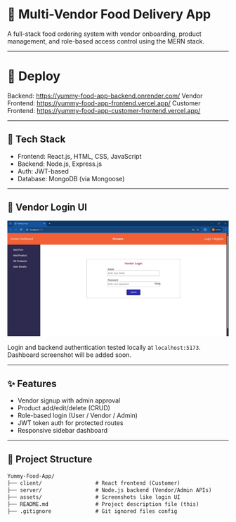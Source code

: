 # 🥗 Multi-Vendor Food Delivery App

A full-stack food ordering system with vendor onboarding, product management, and role-based access control using the MERN stack.

---


# 🚀 Deploy

Backend: https://yummy-food-app-backend.onrender.com/
Vendor Frontend: https://yummy-food-app-frontend.vercel.app/
Customer Frontend: https://yummy-food-app-customer-frontend.vercel.app/

---

## 🚀 Tech Stack

- Frontend: React.js, HTML, CSS, JavaScript
- Backend: Node.js, Express.js
- Auth: JWT-based
- Database: MongoDB (via Mongoose)

---

## 🔐 Vendor Login UI

<img src="assets\vendor-login.jpg" alt="Vendor Login Screenshot" width="750"/>

Login and backend authentication tested locally at `localhost:5173`. Dashboard screenshot will be added soon.

---

## ✨ Features

- Vendor signup with admin approval
- Product add/edit/delete (CRUD)
- Role-based login (User / Vendor / Admin)
- JWT token auth for protected routes
- Responsive sidebar dashboard

---

## 📂 Project Structure

```
Yummy-Food-App/
├── client/                 # React frontend (Customer)
├── server/                 # Node.js backend (Vendor/Admin APIs)
├── assets/                 # Screenshots like login UI
├── README.md               # Project description file (this)
├── .gitignore              # Git ignored files config
```



